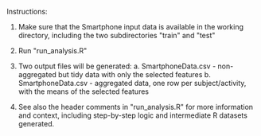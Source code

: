 Instructions:

1. Make sure that the Smartphone input data is available in the working directory, including the two subdirectories "train" and "test"
2. Run "run_analysis.R"
3. Two output files will be generated:
    a. SmartphoneData.csv - non-aggregated but tidy data with only the selected features
    b. SmartphoneData.csv - aggregated data, one row per subject/activity, with the means of the selected features
    
4. See also the header comments in "run_analysis.R" for more information and context,
    including step-by-step logic and intermediate R datasets generated.